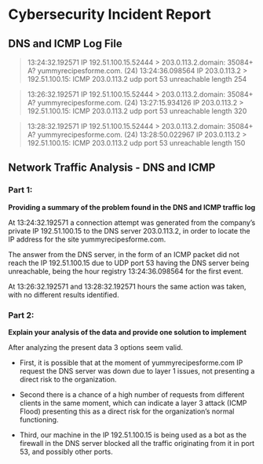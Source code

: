 # Cybersecurity Incident Report

## DNS and ICMP Log File

>13:24:32.192571 IP 192.51.100.15.52444 > 203.0.113.2.domain: 35084+ A?
>yummyrecipesforme.com. (24)
>13:24:36.098564 IP 203.0.113.2 > 192.51.100.15: ICMP 203.0.113.2
>udp port 53 unreachable length 254

>13:26:32.192571 IP 192.51.100.15.52444 > 203.0.113.2.domain: 35084+ A?
>yummyrecipesforme.com. (24)
>13:27:15.934126 IP 203.0.113.2 > 192.51.100.15: ICMP 203.0.113.2
>udp port 53 unreachable length 320

>13:28:32.192571 IP 192.51.100.15.52444 > 203.0.113.2.domain: 35084+ A?
>yummyrecipesforme.com. (24)
>13:28:50.022967 IP 203.0.113.2 > 192.51.100.15: ICMP 203.0.113.2
>udp port 53 unreachable length 150

## Network Traffic Analysis - DNS and ICMP

### Part 1: 

**Providing a summary of the problem found in the DNS and ICMP
traffic log**

At 13:24:32.192571 a connection attempt was generated from the company’s private IP 192.51.100.15 to the DNS server 203.0.113.2, in order to locate the IP
address for the site yummyrecipesforme.com.

The answer from the DNS server, in the form of an ICMP packet did not reach
the IP 192.51.100.15 due to UDP port 53 having the DNS server being unreachable, being the hour registry 13:24:36.098564 for the first event.

At 13:26:32.192571 and 13:28:32.192571 hours the same action was taken, with no different results identified.

### Part 2:

**Explain your analysis of the data and provide one solution to implement**

After analyzing the present data 3 options seem valid.

- First, it is possible that at the moment of yummyrecipesforme.com IP request the DNS server was down due to layer 1 issues, not presenting a direct risk to the organization. 

- Second there is a chance of a high number of requests from different clients in the same moment, which can indicate a layer 3 attack (ICMP Flood) presenting this as a direct risk for the organization’s
normal functioning.

- Third, our machine in the IP 192.51.100.15 is being used as a bot as the firewall in the DNS server blocked all the traffic originating from it in port 53, and possibly other ports.
